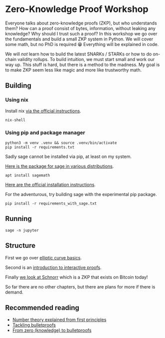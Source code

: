 # Zero-Knowledge Proof Workshop

Everyone talks about zero-knowledge proofs (ZKP), but who understands them? How can a proof consist of bytes, information, without leaking any knowledge? Why should I trust such a proof? In this workshop we go over the fundamentals and build a small ZKP system in Python. We will cover some math, but no PhD is required 😁 Everything will be explained in code.

We will _not_ learn how to build the latest SNARKs / STARKs or how to do on-chain validity rollups. To build intuition, we must start small and work our way up. This stuff is hard, but there is a method to the madness. My goal is to make ZKP seem less like magic and more like trustworthy math.  
  
## Building

### Using nix

Install nix [via the official instructions](https://nixos.org/download.html).

```
nix-shell
```

### Using pip and package manager

```
python3 -m venv .venv && source .venv/bin/activate
pip install -r requirements.txt
```

Sadly sage cannot be installed via pip, at least on my system.

[Here is the package for sage in various distributions](https://repology.org/project/sagemath/versions).

```
apt install sagemath
```

[Here are the official installation instructions](https://doc.sagemath.org/html/en/installation/).

For the adventurous, try building sage with the experimental pip package.

```
pip install -r requirements_with_sage.txt
```

## Running

```
sage -n jupyter
```

## Structure

First we go over [elliptic curve basics](https://github.com/uncomputable/zkp-workshop/blob/master/01-elliptic_curves.ipynb).

Second is an [introduction to interactive proofs](https://github.com/uncomputable/zkp-workshop/blob/master/02-interactive_proofs.ipynb).

Finally [we look at Schnorr](https://github.com/uncomputable/zkp-workshop/blob/master/03-schnorr.ipynb) which is a ZKP that exists on Bitcoin today!

So far there are no other chapters, but there are plans for more if there is demand.

## Recommended reading

- [Number theory explained from first principles](https://explained-from-first-principles.com/number-theory/)
- [Tackling bulletproofs](https://github.com/uncomputable/tackling-bulletproofs)
- [From zero (knowledge) to bulletproofs](https://github.com/AdamISZ/from0k2bp)
